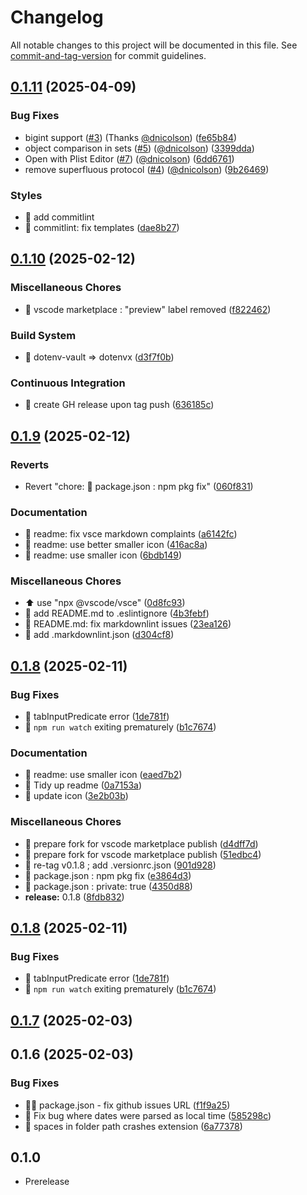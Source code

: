 # Changelog

All notable changes to this project will be documented in this file. See [commit-and-tag-version](https://github.com/absolute-version/commit-and-tag-version) for commit guidelines.

## [0.1.11](https://github.com/cunneen/vscode-plist/compare/v0.1.10...v0.1.11) (2025-04-09)


### Bug Fixes

* bigint support ([#3](https://github.com/cunneen/vscode-plist/issues/3)) (Thanks [@dnicolson](https://github.com/dnicolson)) ([fe65b84](https://github.com/cunneen/vscode-plist/commit/fe65b84999d242068d88318aabfe860537c6a30a))
* object comparison in sets ([#5](https://github.com/cunneen/vscode-plist/issues/5)) ([@dnicolson](https://github.com/dnicolson)) ([3399dda](https://github.com/cunneen/vscode-plist/commit/3399dda0776f076ba43051b32c4960c3fc061dba))
* Open with Plist Editor ([#7](https://github.com/cunneen/vscode-plist/issues/7)) ([@dnicolson](https://github.com/dnicolson)) ([6dd6761](https://github.com/cunneen/vscode-plist/commit/6dd676144d53d244815bcf969e08cbe7b1b57367))
* remove superfluous protocol ([#4](https://github.com/cunneen/vscode-plist/issues/4)) ([@dnicolson](https://github.com/dnicolson)) ([9b26469](https://github.com/cunneen/vscode-plist/commit/9b26469c28a386365356cf170b537ff87a8e8cf2))


### Styles

* :rotating_light: add commitlint
* :rotating_light: commitlint: fix templates ([dae8b27](https://github.com/cunneen/vscode-plist/commit/dae8b27c5397ba9973f8b3c725f2df1a9377caf9))

## [0.1.10](https://github.com/cunneen/vscode-plist/compare/v0.1.9...v0.1.10) (2025-02-12)


### Miscellaneous Chores

* :bookmark: vscode marketplace : "preview" label removed ([f822462](https://github.com/cunneen/vscode-plist/commit/f82246256175b7ae303d27ac441e48941296941c))


### Build System

* :closed_lock_with_key: dotenv-vault => dotenvx ([d3f7f0b](https://github.com/cunneen/vscode-plist/commit/d3f7f0b56a536d41c209ea779521aca1226274eb))


### Continuous Integration

* :construction_worker: create GH release upon tag push ([636185c](https://github.com/cunneen/vscode-plist/commit/636185ccc3b253ab9373e5b5f1e4d6c950e70a28))

## [0.1.9](https://github.com/cunneen/vscode-plist/compare/v0.1.8...v0.1.9) (2025-02-12)


### Reverts

* Revert "chore: 🚨 package.json : npm pkg fix" ([060f831](https://github.com/cunneen/vscode-plist/commit/060f831623a3f1d5098e62f6112b599a93771734))


### Documentation

* :memo: readme: fix vsce markdown complaints ([a6142fc](https://github.com/cunneen/vscode-plist/commit/a6142fcbb6ad1c2001c56428f80c1ba87c40c157))
* :memo: readme: use better smaller icon ([416ac8a](https://github.com/cunneen/vscode-plist/commit/416ac8a2b6d65ff4cc610f909bf9d680415dea07))
* :memo: readme: use smaller icon ([6bdb149](https://github.com/cunneen/vscode-plist/commit/6bdb149ccf0654866e0d628037f38c162403f9b7))


### Miscellaneous Chores

* :arrow_up: use "npx @vscode/vsce" ([0d8fc93](https://github.com/cunneen/vscode-plist/commit/0d8fc93a504dad70b5874bace3c97d1b1069fdb7))
* :rotating_light: add README.md to .eslintignore ([4b3febf](https://github.com/cunneen/vscode-plist/commit/4b3febf5186e21f3592f962d28a51724061ea74c))
* :rotating_light: README.md: fix markdownlint issues ([23ea126](https://github.com/cunneen/vscode-plist/commit/23ea12699dc8673d0633ceb5306ef3c022ed2334))
* 🚨 add .markdownlint.json ([d304cf8](https://github.com/cunneen/vscode-plist/commit/d304cf8eb981e16e5add82c5e21ba648835adba6))

## [0.1.8](https://github.com/cunneen/vscode-plist/compare/v0.1.7...v0.1.8) (2025-02-11)


### Bug Fixes

* :bug: tabInputPredicate error ([1de781f](https://github.com/cunneen/vscode-plist/commit/1de781fc27a9c33a6ecbd128ad0fd3eec674a306))
* :hammer: `npm run watch` exiting prematurely ([b1c7674](https://github.com/cunneen/vscode-plist/commit/b1c7674b51abfa44c4f7ebf0b40ad5c3bae94d6f))


### Documentation

* :memo: readme: use smaller icon ([eaed7b2](https://github.com/cunneen/vscode-plist/commit/eaed7b2e9863a2416de8db30123266e0116b85c1))
* :memo: Tidy up readme ([0a7153a](https://github.com/cunneen/vscode-plist/commit/0a7153a474d24d3d9b1a0bb73fa124c749d41643))
* :memo: update icon ([3e2b03b](https://github.com/cunneen/vscode-plist/commit/3e2b03b2caaba18bc5c2c69646138071a979a666))


### Miscellaneous Chores

* :bookmark: prepare fork for vscode marketplace publish ([d4dff7d](https://github.com/cunneen/vscode-plist/commit/d4dff7dbc5975a0c8b7324d5df0357f325bb1b0d))
* :bookmark: prepare fork for vscode marketplace publish ([51edbc4](https://github.com/cunneen/vscode-plist/commit/51edbc4713f17fdb5062d2baa0687887e4027a94))
* :bookmark: re-tag v0.1.8 ; add .versionrc.json ([901d928](https://github.com/cunneen/vscode-plist/commit/901d928f14d44f3b7cf225656804152c296813a8))
* 🚨 package.json : npm pkg fix ([e3864d3](https://github.com/cunneen/vscode-plist/commit/e3864d323865ba60896153bc4fd06e34d4a02f6b))
* 🚨 package.json : private: true ([4350d88](https://github.com/cunneen/vscode-plist/commit/4350d882f54009f8c3c0cbce80d834a66197406c))
* **release:** 0.1.8 ([8fdb832](https://github.com/cunneen/vscode-plist/commit/8fdb8327ade4c0e55f0b0031070e548f4f12308e))

## [0.1.8](https://github.com/cunneen/vscode-plist/compare/v0.1.7...v0.1.8) (2025-02-11)


### Bug Fixes

* :bug: tabInputPredicate error ([1de781f](https://github.com/cunneen/vscode-plist/commit/1de781fc27a9c33a6ecbd128ad0fd3eec674a306))
* :hammer: `npm run watch` exiting prematurely ([b1c7674](https://github.com/cunneen/vscode-plist/commit/b1c7674b51abfa44c4f7ebf0b40ad5c3bae94d6f))

## [0.1.7](https://github.com/cunneen/vscode-plist/compare/v0.1.6...v0.1.7) (2025-02-03)

## 0.1.6 (2025-02-03)


### Bug Fixes

* :technologist: package.json - fix github issues URL ([f1f9a25](https://github.com/cunneen/vscode-plist/commit/f1f9a25bfe3a935bea7b1ec5b8dc1dd4f3215ee7))
* 🐛 Fix bug where dates were parsed as local time ([585298c](https://github.com/cunneen/vscode-plist/commit/585298c775377f9c85ec4f8c9b0221ce4ea6c433))
* 🐛 spaces in folder path crashes extension ([6a77378](https://github.com/cunneen/vscode-plist/commit/6a773785590f303973a5608bf65e764a2c5c6f29))

## 0.1.0
- Prerelease
